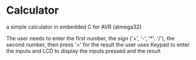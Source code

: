 # Calculator
a simple calculator in embedded C for AVR (atmega32)

The user needs to enter the first number, the sign ('+', '-', '*'. '/'), the second number, then press '=' for the result
the user uses Keypad to enter the inputs and LCD to display the inputs pressed and the result
